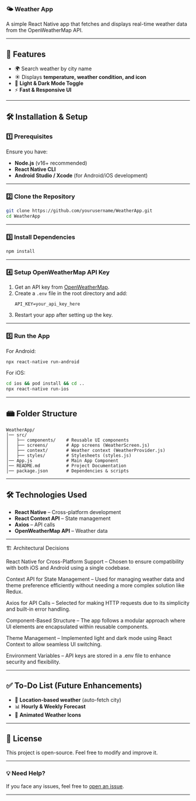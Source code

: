 ### **🌤 Weather App**  
A simple React Native app that fetches and displays real-time weather data from the OpenWeatherMap API.  

---

## **🚀 Features**  
- 🌍 Search weather by city name  
- ☀️ Displays **temperature, weather condition, and icon**  
- 🍗 **Light & Dark Mode Toggle**  
- ⚡ **Fast & Responsive UI**  

---

## **🛠️ Installation & Setup**  

### **1️⃣ Prerequisites**  
Ensure you have:  
- **Node.js** (v16+ recommended)  
- **React Native CLI**  
- **Android Studio / Xcode** (for Android/iOS development)  

---

### **2️⃣ Clone the Repository**  
```sh
git clone https://github.com/yourusername/WeatherApp.git
cd WeatherApp
```

---

### **3️⃣ Install Dependencies**  
```sh
npm install
```

---

### **4️⃣ Setup OpenWeatherMap API Key**  
1. Get an API key from [OpenWeatherMap](https://home.openweathermap.org/api_keys).  
2. Create a `.env` file in the root directory and add:  
   ```
   API_KEY=your_api_key_here
   ```
3. Restart your app after setting up the key.

---

### **5️⃣ Run the App**  
For Android:  
```sh
npx react-native run-android
```
For iOS:  
```sh
cd ios && pod install && cd ..
npx react-native run-ios
```

---

## **📾 Folder Structure**  
```
WeatherApp/
│── src/
│   ├── components/    # Reusable UI components
│   ├── screens/       # App screens (WeatherScreen.js)
│   ├── context/       # Weather context (WeatherProvider.js)
│   ├── styles/        # Stylesheets (styles.js)
│── App.js             # Main App Component
│── README.md          # Project Documentation
│── package.json       # Dependencies & scripts
```

---

## **🛠️ Technologies Used**  
- **React Native** – Cross-platform development  
- **React Context API** – State management  
- **Axios** – API calls  
- **OpenWeatherMap API** – Weather data  

---

🏗️ Architectural Decisions

React Native for Cross-Platform Support – Chosen to ensure compatibility with both iOS and Android using a single codebase.

Context API for State Management – Used for managing weather data and theme preference efficiently without needing a more complex solution like Redux.

Axios for API Calls – Selected for making HTTP requests due to its simplicity and built-in error handling.

Component-Based Structure – The app follows a modular approach where UI elements are encapsulated within reusable components.

Theme Management – Implemented light and dark mode using React Context to allow seamless UI switching.

Environment Variables – API keys are stored in a .env file to enhance security and flexibility.

---

## **✅ To-Do List (Future Enhancements)**  
- 📍 **Location-based weather** (auto-fetch city)  
- 📊 **Hourly & Weekly Forecast**  
- 🌈 **Animated Weather Icons**  

---

## **🐝 License**  
This project is open-source. Feel free to modify and improve it.  

---

### **💡 Need Help?**  
If you face any issues, feel free to [open an issue](https://github.com/yourusername/WeatherApp/issues).  

---

